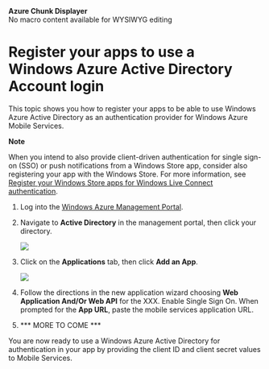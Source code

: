 <properties linkid="develop-mobile-how-to-guides-register-for-microsoft-waad-authentication" urlDisplayName="Register for Windows Azure Active Directory Authentication" pageTitle="Register for Windows Azure Active Directory authentication - Mobile Services" title="Register for Windows Azure Active Directory authentication - Mobile Services" metaKeywords="Windows Azure registering application, Windows Azure Active Directory authentication, application authenticate, authenticate mobile services" description="Learn how to register for Windows Azure Active Directory authentication in your Windows Azure Mobile Services application." metaCanonical="" disqusComments="0" umbracoNaviHide="1" />



<div class="umbMacroHolder" title="This is rendered content from macro" onresizestart="return false;" umbpageid="14798" ismacro="true" umb_chunkname="MobileArticleLeft" umb_chunkpath="devcenter/Menu" umb_macroalias="AzureChunkDisplayer" umb_hide="0" umb_modaltrigger="" umb_chunkurl="" umb_modalpopup="0"><!-- startUmbMacro --><span><strong>Azure Chunk Displayer</strong><br />No macro content available for WYSIWYG editing</span><!-- endUmbMacro --></div>

# Register your apps to use a Windows Azure Active Directory Account login

This topic shows you how to register your apps to be able to use Windows Azure Active Directory as an authentication provider for Windows Azure Mobile Services. 

<div class="dev-callout"><b>Note</b>
<p>When you intend to also provide client-driven authentication for single sign-on (SSO) or push notifications from a Windows Store app, consider also registering your app with the Windows Store. For more information, see <a href="/en-us/develop/mobile/how-to-guides/register-for-single-sign-on">Register your Windows Store apps for Windows Live Connect authentication</a>.</p>
</div>

1. Log into the [Windows Azure Management Portal]. 

2. Navigate to **Active Directory** in the management portal, then click your directory.

   ![][1] 

3. Click on the **Applications** tab, then click **Add an App**. 

   ![][2]


4. Follow the directions in the new application wizard choosing **Web Application And/Or Web API** for the XXX. Enable Single Sign On. When prompted for the **App URL**, paste the mobile services application URL.


5. *** MORE TO COME ***


You are now ready to use a Windows Azure Active Directory for authentication in your app by providing the client ID and client secret values to Mobile Services.

<!-- Anchors. -->

<!-- Images. -->
[1]: ../Media/mobile-services-live-connect-add-app.png
[2]: ../Media/mobile-live-connect-app-api-settings.png

<!-- URLs. -->
[Windows Azure Management Portal]: https://manage.windowsazure.com/
